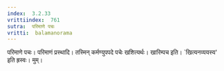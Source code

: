 ```yaml
---
index:  3.2.33
vrittiindex:  761
sutra:  परिमाणे पचः
vritti:  balamanorama 
---
```


परिमाणे पचः। परिमाणं प्रस्थादि। तस्मिन् कर्मण्युपपदे पचेः खशित्यर्थः। खारिम्पच इति। `खित्यनव्ययस्य' इति ह्रस्वः। मुम्। 

